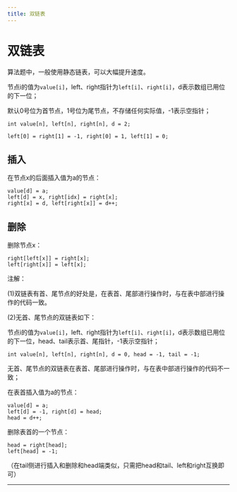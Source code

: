 ```yaml
---
title: 双链表
---
```


# 双链表

<script type="text/javascript" src="/include/head.js"></script>

算法题中，一般使用静态链表，可以大幅提升速度。

节点i的值为`value[i]`，left、right指针为`left[i]`、`right[i]`，d表示数组已用位的下一位；

默认0号位为首节点，1号位为尾节点，不存储任何实际值，-1表示空指针；

```
int value[n], left[n], right[n], d = 2;

left[0] = right[1] = -1, right[0] = 1, left[1] = 0;
```

## 插入

在节点x的后面插入值为a的节点：

```
value[d] = a;
left[d] = x, right[idx] = right[x];
right[x] = d, left[right[x]] = d++;
```

## 删除

删除节点x：

```
right[left[x]] = right[x];
left[right[x]] = left[x];
```

注解：

(1)双链表有首、尾节点的好处是，在表首、尾部进行操作时，与在表中部进行操作的代码一致。

(2)无首、尾节点的双链表如下：

节点i的值为`value[i]`，left、right指针为`left[i]`、`right[i]`，d表示数组已用位的下一位，head、tail表示首、尾指针，-1表示空指针；

```
int value[n], left[n], right[n], d = 0, head = -1, tail = -1;
```

无首、尾节点的双链表在表首、尾部进行操作时，与在表中部进行操作的代码不一致；

在表首插入值为a的节点：

```
value[d] = a;
left[d] = -1, right[d] = head;
head = d++;
```

删除表首的一个节点：

```
head = right[head];
left[head] = -1;
```

（在tail侧进行插入和删除和head端类似，只需把head和tail、left和right互换即可）

---

<script type="text/javascript" src="/include/tail.js"></script>
